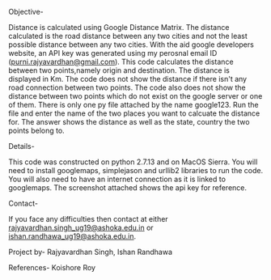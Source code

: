 Objective-

Distance is calculated using Google Distance Matrix.
The distance calculated is the road distance between any two cities and not the least possible distance between any two cities.
With the aid google developers website, an API key was generated using my perosnal email ID (purni.rajyavardhan@gmail.com).
This code calculates the distance between two points,namely origin and destination.
The distance is displayed in Km. 
The code does not show the distance if there isn't any road connection between two points. The code also does not show the distance between two points which do not exist on the google server or one of them.
There is only one py file attached by the name google123. Run the file and enter the name of the two places you want to calcuate the distance for.
The answer shows the distance as well as the state, country the two points belong to.

Details-

This code was constructed on python 2.7.13 and on MacOS Sierra. You will need to install googlemaps, simplejason and urllib2 libraries to run the code. You will also need to have an internet connection as it is linked to googlemaps. The screenshot attached shows the api key for reference.

Contact-

If you face any difficulties then contact at either rajyavardhan.singh_ug19@ashoka.edu.in or ishan.randhawa_ug19@ashoka.edu.in.

Project by- Rajyavardhan Singh, Ishan Randhawa

References- Koishore Roy
